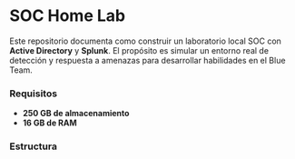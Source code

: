 # SOC Home Lab

Este repositorio documenta como construir un laboratorio local SOC con **Active Directory** y **Splunk**. El propósito es simular un entorno real de detección y respuesta a amenazas para desarrollar habilidades en el Blue Team.

### Requisitos

- **250 GB de almacenamiento**
- **16 GB de RAM**

### Estructura
